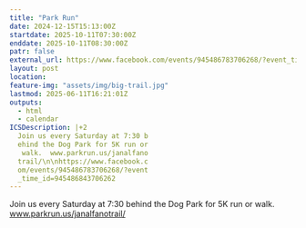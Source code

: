 ```yaml
---
title: "Park Run"
date: 2024-12-15T15:13:00Z
startdate: 2025-10-11T07:30:00Z
enddate: 2025-10-11T08:30:00Z
patr: false
external_url: https://www.facebook.com/events/945486783706268/?event_time_id=945486843706262
layout: post
location: 
feature-img: "assets/img/big-trail.jpg"
lastmod: 2025-06-11T16:21:01Z
outputs:
  - html
  - calendar
ICSDescription: |+2
  Join us every Saturday at 7:30 b  ehind the Dog Park for 5K run or   walk.  www.parkrun.us/janalfano  trail/\n\nhttps://www.facebook.c  om/events/945486783706268/?event  _time_id=945486843706262
---
```


Join us every Saturday at 7&#58;30 behind the Dog Park for 5K run or walk.  www.parkrun.us/janalfanotrail/<br>
  <br>
  
